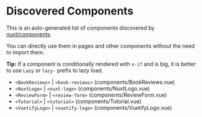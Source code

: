 # Discovered Components

This is an auto-generated list of components discovered by [nuxt/components](https://github.com/nuxt/components).

You can directly use them in pages and other components without the need to import them.

**Tip:** If a component is conditionally rendered with `v-if` and is big, it is better to use `Lazy` or `lazy-` prefix to lazy load.

- `<BookReviews>` | `<book-reviews>` (components/BookReviews.vue)
- `<NuxtLogo>` | `<nuxt-logo>` (components/NuxtLogo.vue)
- `<ReviewForm>` | `<review-form>` (components/ReviewForm.vue)
- `<Tutorial>` | `<tutorial>` (components/Tutorial.vue)
- `<VuetifyLogo>` | `<vuetify-logo>` (components/VuetifyLogo.vue)
